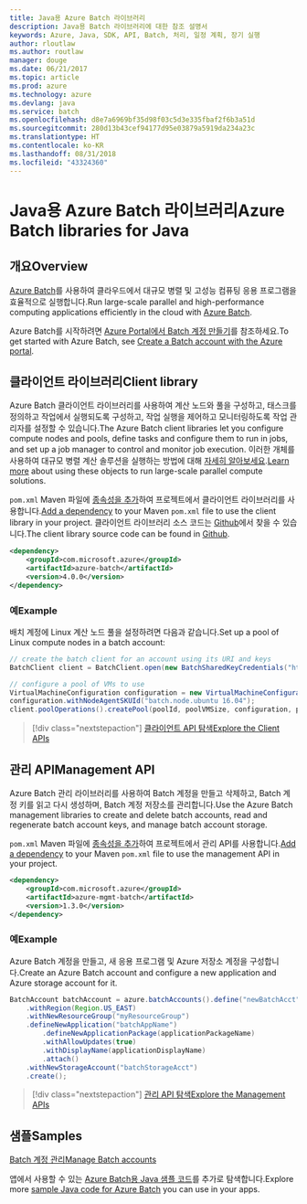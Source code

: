 ```yaml
---
title: Java용 Azure Batch 라이브러리
description: Java용 Batch 라이브러리에 대한 참조 설명서
keywords: Azure, Java, SDK, API, Batch, 처리, 일정 계획, 장기 실행
author: rloutlaw
ms.author: routlaw
manager: douge
ms.date: 06/21/2017
ms.topic: article
ms.prod: azure
ms.technology: azure
ms.devlang: java
ms.service: batch
ms.openlocfilehash: d8e7a6969bf35d98f03c5d3e335fbaf2f6b3a51d
ms.sourcegitcommit: 280d13b43cef94177d95e03879a5919da234a23c
ms.translationtype: HT
ms.contentlocale: ko-KR
ms.lasthandoff: 08/31/2018
ms.locfileid: "43324360"
---
```

# <a name="azure-batch-libraries-for-java"></a><span data-ttu-id="11ab9-104">Java용 Azure Batch 라이브러리</span><span class="sxs-lookup"><span data-stu-id="11ab9-104">Azure Batch libraries for Java</span></span>

## <a name="overview"></a><span data-ttu-id="11ab9-105">개요</span><span class="sxs-lookup"><span data-stu-id="11ab9-105">Overview</span></span>

<span data-ttu-id="11ab9-106">[Azure Batch](/azure/batch/batch-technical-overview)를 사용하여 클라우드에서 대규모 병렬 및 고성능 컴퓨팅 응용 프로그램을 효율적으로 실행합니다.</span><span class="sxs-lookup"><span data-stu-id="11ab9-106">Run large-scale parallel and high-performance computing applications efficiently in the cloud with [Azure Batch](/azure/batch/batch-technical-overview).</span></span>   

<span data-ttu-id="11ab9-107">Azure Batch를 시작하려면 [Azure Portal에서 Batch 계정 만들기](/azure/batch/batch-account-create-portal)를 참조하세요.</span><span class="sxs-lookup"><span data-stu-id="11ab9-107">To get started with Azure Batch, see [Create a Batch account with the Azure portal](/azure/batch/batch-account-create-portal).</span></span>

## <a name="client-library"></a><span data-ttu-id="11ab9-108">클라이언트 라이브러리</span><span class="sxs-lookup"><span data-stu-id="11ab9-108">Client library</span></span>

<span data-ttu-id="11ab9-109">Azure Batch 클라이언트 라이브러리를 사용하여 계산 노드와 풀을 구성하고, 태스크를 정의하고 작업에서 실행되도록 구성하고, 작업 실행을 제어하고 모니터링하도록 작업 관리자를 설정할 수 있습니다.</span><span class="sxs-lookup"><span data-stu-id="11ab9-109">The Azure Batch client libraries let you configure compute nodes and pools, define tasks and configure them to run in jobs, and set up a job manager to control and monitor job execution.</span></span> <span data-ttu-id="11ab9-110">이러한 개체를 사용하여 대규모 병렬 계산 솔루션을 실행하는 방법에 대해 [자세히 알아보세요](/azure/batch/batch-api-basics).</span><span class="sxs-lookup"><span data-stu-id="11ab9-110">[Learn more](/azure/batch/batch-api-basics) about using these objects to run large-scale parallel compute solutions.</span></span>

<span data-ttu-id="11ab9-111">`pom.xml` Maven 파일에 [종속성을 추가](https://maven.apache.org/guides/getting-started/index.html#How_do_I_use_external_dependencies)하여 프로젝트에서 클라이언트 라이브러리를 사용합니다.</span><span class="sxs-lookup"><span data-stu-id="11ab9-111">[Add a dependency](https://maven.apache.org/guides/getting-started/index.html#How_do_I_use_external_dependencies) to your Maven `pom.xml` file to use the client library in your project.</span></span> <span data-ttu-id="11ab9-112">클라이언트 라이브러리 소스 코드는 [Github](https://github.com/Azure/azure-batch-sdk-for-java)에서 찾을 수 있습니다.</span><span class="sxs-lookup"><span data-stu-id="11ab9-112">The client library source code can be found in [Github](https://github.com/Azure/azure-batch-sdk-for-java).</span></span>

```XML
<dependency>
    <groupId>com.microsoft.azure</groupId>
    <artifactId>azure-batch</artifactId>
    <version>4.0.0</version>
</dependency>
```   

### <a name="example"></a><span data-ttu-id="11ab9-113">예</span><span class="sxs-lookup"><span data-stu-id="11ab9-113">Example</span></span>

<span data-ttu-id="11ab9-114">배치 계정에 Linux 계산 노드 풀을 설정하려면 다음과 같습니다.</span><span class="sxs-lookup"><span data-stu-id="11ab9-114">Set up a pool of Linux compute nodes in a batch account:</span></span>

```java
// create the batch client for an account using its URI and keys
BatchClient client = BatchClient.open(new BatchSharedKeyCredentials("https://fabrikambatch.eastus.batch.azure.com", "fabrikambatch", batchKey));

// configure a pool of VMs to use 
VirtualMachineConfiguration configuration = new VirtualMachineConfiguration();
configuration.withNodeAgentSKUId("batch.node.ubuntu 16.04");
client.poolOperations().createPool(poolId, poolVMSize, configuration, poolVMCount);
```

> [!div class="nextstepaction"]
> [<span data-ttu-id="11ab9-115">클라이언트 API 탐색</span><span class="sxs-lookup"><span data-stu-id="11ab9-115">Explore the Client APIs</span></span>](/java/api/overview/azure/batch/client)


## <a name="management-api"></a><span data-ttu-id="11ab9-116">관리 API</span><span class="sxs-lookup"><span data-stu-id="11ab9-116">Management API</span></span>

<span data-ttu-id="11ab9-117">Azure Batch 관리 라이브러리를 사용하여 Batch 계정을 만들고 삭제하고, Batch 계정 키를 읽고 다시 생성하며, Batch 계정 저장소를 관리합니다.</span><span class="sxs-lookup"><span data-stu-id="11ab9-117">Use the Azure Batch management libraries to create and delete batch accounts, read and regenerate batch account keys, and manage batch account storage.</span></span>

<span data-ttu-id="11ab9-118">`pom.xml` Maven 파일에 [종속성을 추가](https://maven.apache.org/guides/getting-started/index.html#How_do_I_use_external_dependencies)하여 프로젝트에서 관리 API를 사용합니다.</span><span class="sxs-lookup"><span data-stu-id="11ab9-118">[Add a dependency](https://maven.apache.org/guides/getting-started/index.html#How_do_I_use_external_dependencies) to your Maven `pom.xml` file to use the management API in your project.</span></span>

```XML
<dependency>
    <groupId>com.microsoft.azure</groupId>
    <artifactId>azure-mgmt-batch</artifactId>
    <version>1.3.0</version>
</dependency>
```

### <a name="example"></a><span data-ttu-id="11ab9-119">예</span><span class="sxs-lookup"><span data-stu-id="11ab9-119">Example</span></span>

<span data-ttu-id="11ab9-120">Azure Batch 계정을 만들고, 새 응용 프로그램 및 Azure 저장소 계정을 구성합니다.</span><span class="sxs-lookup"><span data-stu-id="11ab9-120">Create an Azure Batch account and configure a new application and Azure storage account for it.</span></span>

```java
BatchAccount batchAccount = azure.batchAccounts().define("newBatchAcct")
    .withRegion(Region.US_EAST)
    .withNewResourceGroup("myResourceGroup")
    .defineNewApplication("batchAppName")
        .defineNewApplicationPackage(applicationPackageName)
        .withAllowUpdates(true)
        .withDisplayName(applicationDisplayName)
        .attach()
    .withNewStorageAccount("batchStorageAcct")
    .create();
```

> [!div class="nextstepaction"]
> [<span data-ttu-id="11ab9-121">관리 API 탐색</span><span class="sxs-lookup"><span data-stu-id="11ab9-121">Explore the Management APIs</span></span>](/java/api/overview/azure/batch/management)


## <a name="samples"></a><span data-ttu-id="11ab9-122">샘플</span><span class="sxs-lookup"><span data-stu-id="11ab9-122">Samples</span></span>

<span data-ttu-id="11ab9-123">[Batch 계정 관리][1]</span><span class="sxs-lookup"><span data-stu-id="11ab9-123">[Manage Batch accounts][1]</span></span>   

<span data-ttu-id="11ab9-124">앱에서 사용할 수 있는 [Azure Batch용 Java 샘플 코드](https://azure.microsoft.com/resources/samples/?platform=java&term=batch)를 추가로 탐색합니다.</span><span class="sxs-lookup"><span data-stu-id="11ab9-124">Explore more [sample Java code for Azure Batch](https://azure.microsoft.com/resources/samples/?platform=java&term=batch) you can use in your apps.</span></span>

[1]: https://github.com/Azure-Samples/batch-java-manage-batch-accounts
